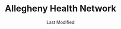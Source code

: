 ---
layout: location-page
date: Last Modified
description: "Local COVID-19 testing is available at Allegheny Health Network in Monroeville, Pennsylvania, USA."
permalink: "locations/pennsylvania/monroeville/allegheny-health-network/"
tags:
  - locations
  - pennsylvania
title: Allegheny Health Network
uniqueName: allegheny-health-network
state: Pennsylvania
stateAbbr: PA
hood: "Allegheny County"
address: "4220 William Penn Highway"
city: "Monroeville"
zip: "15146"
zipsNearby: "15610 15520 15611 15411 16210 15310 15001 15412 15413 15101 15710 15612 15003 15311 15711 15613 15712 15615 15920 15616 15617 15004 15312 15618 15005 15006 15007 15714 15760 15313 15009 15921 15010 15012 15922 15314 15530 16112 15102 16211 15715 15716 15717 15750 15315 15923 15531 15546 15619 16016 16017 16018 16020 15532 15014 15104 15620 15015 15316 15017 15415 15416 15417 16022 15720 15018 15019 15020 15021 16001 16002 16003 16023 16212 15924 15419 16213 16024 15621 15317 15339 15420 15320 15106 15722 15925 15321 15926 15421 15723 15622 15022 15721 15724 15422 16624 15024 16025 15025 15623 16214 15725 15322 15323 15026 16372 15727 15728 15761 15423 15324 15927 15729 15424 15485 15425 16027 15027 15731 15108 15829 15028 16218 15624 15732 15739 15030 15325 15031 16221 15032 15427 16115 15625 15928 15428 16222 15733 15626 15429 15627 15430 15327 15929 16223 15734 15628 15033 15034 15431 15432 15930 15110 16028 16029 15035 15433 15112 15629 16030 15931 16116 15330 15434 15736 15037 15331 16117 15737 15038 15934 15738 16373 16120 16033 15631 15632 15435 15436 15538 16224 15437 15438 16034 15332 16123 15633 16226 16228 16035 15540 16036 15333 15042 16229 15541 15549 15334 15542 15336 15043 15440 15044 15741 15045 15742 15116 15046 15634 15544 15337 15047 15338 15601 15605 15606 15442 16127 15744 15635 16037 15636 16038 15049 16646 16675 16230 15745 16039 15637 15443 15340 15444 16040 15746 16132 15341 15935 15953 15747 15713 15748 15120 15050 15936 15445 15638 15342 15639 15640 15641 15126 15701 15705 15446 15051 15052 15127 15642 15447 16133 15448 15644 15344 15547 15937 15053 15901 15902 15904 15905 15906 15907 15909 15915 15945 15646 16041 15449 16374 15752 16201 16232 15847 16136 16331 15450 15451 16375 15054 15647 15650 15655 15055 15454 15656 15056 15455 15456 15129 15658 15938 16234 15940 15660 15661 15754 15662 16045 15458 15057 16236 15756 15131 15132 15133 15134 15135 15136 15663 15664 15665 16238 15345 15759 15551 15459 16046 16066 15460 15410 15461 15346 16240 15347 15462 16137 15463 15552 15059 15060 15464 15348 15942 15061 15062 15063 15064 15465 15349 15666 15668 15350 15943 15065 15351 15670 15553 16140 16242 16253 15066 16101 16102 16103 16105 16107 16108 15671 15067 15466 15944 15352 16141 15467 15068 15069 15672 16142 16172 15762 15353 15469 15673 15137 16048 15674 16244 15071 15139 16245 15470 15764 15472 16049 16668 15675 15765 15473 16050 15122 15123 15140 15146 15201 15202 15203 15204 15205 15206 15207 15208 15209 15210 15211 15212 15213 15214 15215 15216 15217 15218 15219 15220 15221 15222 15223 15224 15225 15226 15227 15228 15229 15230 15231 15232 15233 15234 15235 15236 15237 15238 15239 15240 15241 15242 15243 15244 15250 15251 15252 15253 15254 15255 15257 15258 15259 15260 15261 15262 15264 15265 15267 15268 15270 15272 15274 15275 15276 15277 15278 15279 15281 15282 15283 15286 15289 15290 15295 15676 16246 15439 15474 15946 16051 15142 15072 16052 15329 16143 15730 15763 15767 15770 15776 15784 15677 16053 15475 15948 15357 15358 15678 16248 15949 15074 15758 15771 15557 15359 15476 15477 15772 15679 15075 16249 15076 16250 15773 15951 16054 15680 15558 15565 15952 15681 16055 16056 15360 15682 15683 15954 15143 15560 15774 16254 15077 15955 15561 15684 16255 16021 16057 15078 16256 15478 15479 15480 15501 15502 15510 15555 15956 15081 15361 15685 15775 15362 15686 15144 15562 15687 15777 15482 15483 15548 15563 15363 16258 15082 15958 15864 15083 15364 15084 15688 15365 16259 16261 15778 15959 15779 15085 16058 15145 15957 15960 15484 15401 15689 16059 15780 15486 15690 15366 15367 15147 15368 16155 15961 16156 15781 15488 16157 15301 15370 15087 15691 15376 15088 15377 15378 15783 15489 15379 15692 15089 16692 16160 16061 15086 15090 15095 15096 15490 15693 15492 15091 15148 15962 15963 15380 16262 15695 16263 15696 15697 15698 16063 26030 26031 26032 26033 26034 26035 26036 26037 26038 26040 26047 26050 26056 26058 26059 26060 26062 26070 26074 26003 26075 26521 26524 26525 26527 26531 26534 26541 26542 26501 26502 26504 26505 26506 26507 26508 26543 26544 26546 26590 43901 43903 43905 43906 43908 43909 43910 43912 43913 43916 44408 43917 43920 44413 43925 44415 43926 43930 43974 43976 43932 43934 44431 44432 44492 44436 43935 43937 43938 43939 43940 44441 44442 44443 44445 44452 44454 43941 43943 43944 44455 43945 43947 43948 43952 43953 43961 44471 43962 43963 43964 44490 43968 43970 43971 21520 21531 21536 15263 15266 15273 15285 15288 15740 16215" 
mapUrl: "http://maps.apple.com/?q=Allegheny+Health+Network&address=4220+William+Penn+Highway,Monroeville,Pennsylvania,15146"
locationType: Drive-thru
phone: "412-689-7348"
website: "https://www.ahn.org/coronavirus/where-to-go-for-help/testing"
onlineBooking: undefined
closed: undefined
closedUpdate: April 21st, 2020
notes: "By appointment only. Requires doctor's referral. Only for individuals with symptoms. Requires phone screen."
days: Weekdays
hours: 9AM-5PM
altDays: Saturdays
altHours: 9AM-1PM
ctaMessage: Learn more
ctaUrl: "https://www.ahn.org/coronavirus/where-to-go-for-help/testing"
---